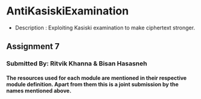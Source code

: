 # AntiKasiskiExamination
* Description : Exploiting Kasiski examination to make ciphertext stronger.

## Assignment 7
### Submitted By: Ritvik Khanna & Bisan Hasasneh

#### The resources used for each module are mentioned in their respective module definition. Apart from them this is a joint submission by the names mentioned above.
